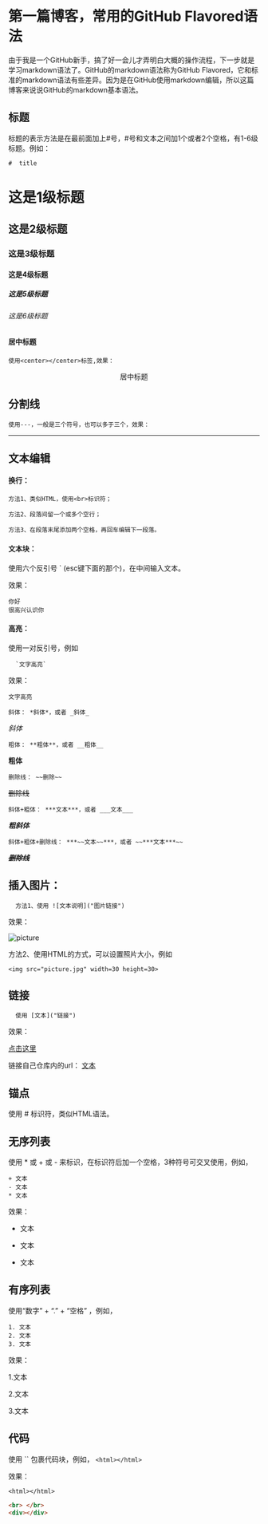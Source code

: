 # 第一篇博客，常用的GitHub Flavored语法

由于我是一个GitHub新手，搞了好一会儿才弄明白大概的操作流程，下一步就是学习markdown语法了。GitHub的markdown语法称为GitHub Flavored，它和标准的markdown语法有些差异。因为是在GitHub使用markdown编辑，所以这篇博客来说说GitHub的markdown基本语法。
## 标题

标题的表示方法是在最前面加上#号，#号和文本之间加1个或者2个空格，有1-6级标题。例如：

```
#  title
```
  
#  这是1级标题  
##  这是2级标题  
###  这是3级标题  
####  这是4级标题  
#####  这是5级标题  
######  这是6级标题  


#### 居中标题

```
使用<center></center>标签,效果：
```
  
<center>居中标题</center>


## 分割线

```
使用---，一般是三个符号，也可以多于三个，效果：
```
  
---


## 文本编辑


#### 换行：

```
方法1、类似HTML，使用<br>标识符；

方法2、段落间留一个或多个空行；

方法3、在段落末尾添加两个空格，再回车编辑下一段落。
```
  

#### 文本块：

使用六个反引号 ` (esc键下面的那个)，在中间输入文本。  

效果：

```
你好
很高兴认识你
```


#### 高亮：

使用一对反引号，例如

```
  `文字高亮`
```
  
  效果：
  
  
`文字高亮`


```
斜体： *斜体*，或者 _斜体_ 
```
*斜体*
```
粗体： **粗体**，或者 __粗体__ 
```
**粗体**
```
删除线： ~~删除~~
```
~~删除线~~
```
斜体+粗体： ***文本***，或者 ___文本___
```
***粗斜体***
```
斜体+粗体+删除线： ***~~文本~~***，或者 ~~***文本***~~
```
***~~删除线~~***


## 插入图片：

```
  方法1、使用 ![文本说明]("图片链接")
```

效果：

![picture]("picture.jpg")

  方法2、使用HTML的方式，可以设置照片大小，例如 

`<img src="picture.jpg" width=30 height=30>`



## 链接

```
  使用 [文本]("链接")
```
  
效果：

[点击这里]("#")

  链接自己仓库内的url： [文本]("相对路径")


## 锚点

使用 # 标识符，类似HTML语法。


## 无序列表

  使用 * 或 + 或 - 来标识，在标识符后加一个空格，3种符号可交叉使用，例如，
  
```
+ 文本
- 文本
* 文本
```

效果：

+ 文本
- 文本
* 文本


## 有序列表

使用“数字” + “.” + “空格” ，例如，

```
1. 文本
2. 文本
3. 文本
```

效果：

1.文本

2.文本

3.文本


## 代码

  使用 `` 包裹代码块，例如， `<html></html>`
  
效果：

`<html></html>`

```html
<br> </br>
<div></div>
```



